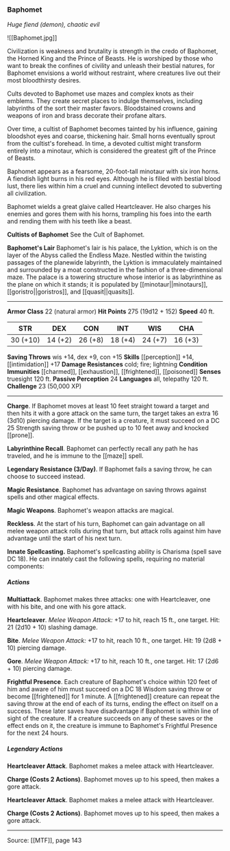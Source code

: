 ### Baphomet
_Huge fiend (demon), chaotic evil_

![[Baphomet.jpg]]

Civilization is weakness and brutality is strength in the credo of Baphomet, the Horned King and the Prince of Beasts. He is worshiped by those who want to break the confines of civility and unleash their bestial natures, for Baphomet envisions a world without restraint, where creatures live out their most bloodthirsty desires.

Cults devoted to Baphomet use mazes and complex knots as their emblems. They create secret places to indulge themselves, including labyrinths of the sort their master favors. Bloodstained crowns and weapons of iron and brass decorate their profane altars.

Over time, a cultist of Baphomet becomes tainted by his influence, gaining bloodshot eyes and coarse, thickening hair. Small horns eventually sprout from the cultist's forehead. In time, a devoted cultist might transform entirely into a minotaur, which is considered the greatest gift of the Prince of Beasts.

Baphomet appears as a fearsome, 20-foot-tall minotaur with six iron horns. A fiendish light burns in his red eyes. Although he is filled with bestial blood lust, there lies within him a cruel and cunning intellect devoted to subverting all civilization.

Baphomet wields a great glaive called Heartcleaver. He also charges his enemies and gores them with his horns, trampling his foes into the earth and rending them with his teeth like a beast.

**Cultists of Baphomet** See the Cult of Baphomet.


**Baphomet's Lair** Baphomet's lair is his palace, the Lyktion, which is on the layer of the Abyss called the Endless Maze. Nestled within the twisting passages of the planewide labyrinth, the Lyktion is immaculately maintained and surrounded by a moat constructed in the fashion of a three-dimensional maze. The palace is a towering structure whose interior is as labyrinthine as the plane on which it stands; it is populated by [[minotaur||minotaurs]], [[goristro||goristros]], and [[quasit||quasits]].




---

**Armor Class** 22 (natural armor)
**Hit Points** 275 (19d12 + 152)
**Speed** 40 ft.

| STR     | DEX     | CON     | INT     | WIS     | CHA     |
|---------|---------|---------|---------|---------|---------|
| 30 (+10) | 14 (+2) | 26 (+8) | 18 (+4) | 24 (+7) | 16 (+3) |

**Saving Throws** wis +14, dex +9, con +15
**Skills** [[perception]] +14, [[intimidation]] +17
**Damage Resistances** cold; fire; lightning
**Condition Immunities** [[charmed]], [[exhaustion]], [[frightened]], [[poisoned]]
**Senses** truesight 120 ft.
**Passive Perception** 24
**Languages** all, telepathy 120 ft.
**Challenge** 23 (50,000 XP)

---

**Charge**. If Baphomet moves at least 10 feet straight toward a target and then hits it with a gore attack on the same turn, the target takes an extra 16 (3d10) piercing damage. If the target is a creature, it must succeed on a DC 25 Strength saving throw or be pushed up to 10 feet away and knocked [[prone]].

**Labyrinthine Recall**. Baphomet can perfectly recall any path he has traveled, and he is immune to the [[maze]] spell.

**Legendary Resistance (3/Day)**. If Baphomet fails a saving throw, he can choose to succeed instead.

**Magic Resistance**. Baphomet has advantage on saving throws against spells and other magical effects.

**Magic Weapons**. Baphomet's weapon attacks are magical.

**Reckless**. At the start of his turn, Baphomet can gain advantage on all melee weapon attack rolls during that turn, but attack rolls against him have advantage until the start of his next turn.

**Innate Spellcasting.** Baphomet's spellcasting ability is Charisma (spell save DC 18). He can innately cast the following spells, requiring no material components:

##### Actions
**Multiattack**. Baphomet makes three attacks: one with Heartcleaver, one with his bite, and one with his gore attack.

**Heartcleaver**. _Melee Weapon Attack:_ +17 to hit, reach 15 ft., one target. Hit: 21 (2d10 + 10) slashing damage.

**Bite**. _Melee Weapon Attack:_ +17 to hit, reach 10 ft., one target. Hit: 19 (2d8 + 10) piercing damage.

**Gore**. _Melee Weapon Attack:_ +17 to hit, reach 10 ft., one target. Hit: 17 (2d6 + 10) piercing damage.

**Frightful Presence**. Each creature of Baphomet's choice within 120 feet of him and aware of him must succeed on a DC 18 Wisdom saving throw or become [[frightened]] for 1 minute. A [[frightened]] creature can repeat the saving throw at the end of each of its turns, ending the effect on itself on a success. These later saves have disadvantage if Baphomet is within line of sight of the creature. If a creature succeeds on any of these saves or the effect ends on it, the creature is immune to Baphomet's Frightful Presence for the next 24 hours.

##### Legendary Actions
**Heartcleaver Attack**. Baphomet makes a melee attack with Heartcleaver.

**Charge (Costs 2 Actions)**. Baphomet moves up to his speed, then makes a gore attack.

**Heartcleaver Attack**. Baphomet makes a melee attack with Heartcleaver.

**Charge (Costs 2 Actions)**. Baphomet moves up to his speed, then makes a gore attack.


---

Source: [[MTF]], page 143
